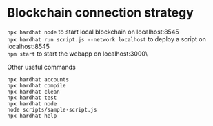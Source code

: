 # Blockchain connection strategy

`npx hardhat node` to start local blockchain on localhost:8545\
`npx hardhat run script.js --network localhost` to deploy a script on localhost:8545\
`npm start` to start the webapp on localhost:3000\

Other useful commands
```shell
npx hardhat accounts
npx hardhat compile
npx hardhat clean
npx hardhat test
npx hardhat node
node scripts/sample-script.js
npx hardhat help
```
